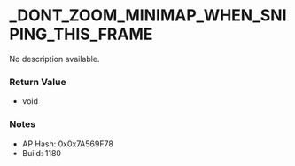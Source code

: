 # _DONT_ZOOM_MINIMAP_WHEN_SNIPING_THIS_FRAME

No description available.

### Return Value
* void

### Notes
* AP Hash: 0x0x7A569F78
* Build: 1180

